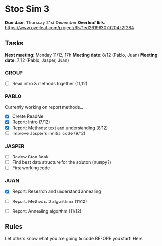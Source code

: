 # Stoc Sim 3

**Due date**:  Thursday 21st December
**Overleaf link**: https://www.overleaf.com/project/6571ed26196307d20452f284

## Tasks
**Next meeting**: Monday 11/12, 17h
**Meeting date**: 8/12 (Pablo, Juan)
**Meeting date**: 7/12 (Pablo, Jasper, Juan)

### GROUP
- [ ] Read intro & methods together (11/12)

### PABLO
Currently working on report methods...
- [X] Create ReadMe
- [X] Report: Intro (7/12)
- [X] Report: Methods: text and understanding (8/12)
- [ ] Improve Jasper's innitial code (9/12)

### JASPER
- [ ] Review Stoc Book
- [ ] Find best data structure for the soluton (numpy?)
- [ ] First working code

 ### JUAN
- [X] Report: Research and understand annealing 
- [ ] Report: Methods: 3 algorithms (11/12)
- [ ] Report: Annealing algorthm (11/12)


## Rules
Let others know what you are going to code BEFORE you start! Here.

